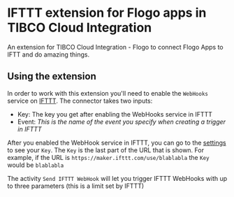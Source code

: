 # IFTTT extension for Flogo apps in TIBCO Cloud Integration
An extension for TIBCO Cloud Integration - Flogo to connect Flogo Apps to IFTT and do amazing things.

## Using the extension
In order to work with this extension you'll need to enable the `WebHooks` service on [IFTTT](https://ifttt.com/maker_webhooks). The connector takes two inputs:
* Key: The key you get after enabling the WebHooks service in IFTTT
* Event: _This is the name of the event you specify when creating a trigger in IFTTT_

After you enabled the WebHook service in IFTTT, you can go to the [settings](https://ifttt.com/services/maker_webhooks/settings) to see your `Key`. The `Key` is the last part of the URL that is shown. For example, if the URL is `https://maker.ifttt.com/use/blablabla` the `Key` would be `blablabla`

The activity `Send IFTTT WebHook` will let you trigger IFTTT WebHooks with up to three parameters (this is a limit set by IFTTT)
